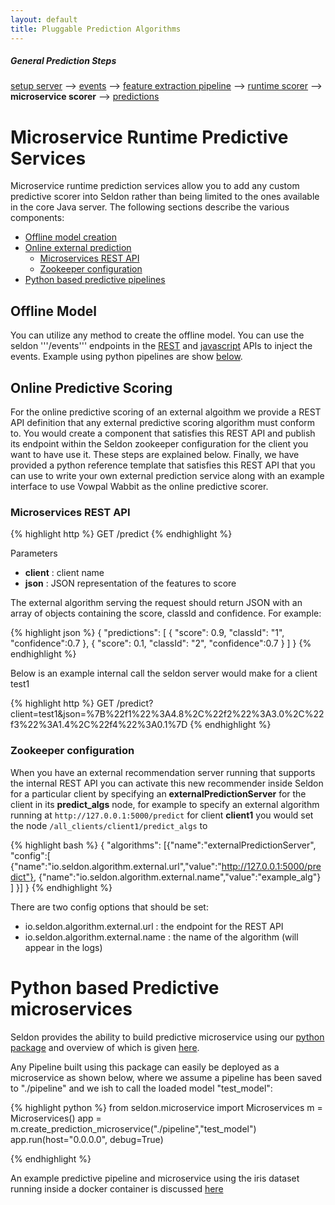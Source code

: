 ```yaml
---
layout: default
title: Pluggable Prediction Algorithms
---
```


##### General Prediction Steps 

 [setup server](/seldon-server-setup.html) --> [events](prediction-api.html) --> [feature extraction pipeline](feature-pipeline.html) --> [runtime scorer](/runtime-prediction.html) --> **microservice scorer** --> [predictions](prediction-api.html)



# Microservice Runtime Predictive Services

Microservice runtime prediction services allow you to add any custom predictive scorer into Seldon rather than being limited to the ones available in the core Java server.  The following sections describe the various components:

 * [Offline model creation](#offline-model)
 * [Online external prediction](#online-predictive-scoring)
   * [Microservices REST API](#prediction-internal-rest-api)
   * [Zookeeper configuration](#prediction-zookeeper-conf)
 * [Python based predictive pipelines](#python)

## Offline Model<a name="offline-model"></a>

You can utilize any method to create the offline model. You can use the seldon '''/events''' endpoints in the [REST](api-oauth.html#events) and [javascript](api-javascript.html#events) APIs to inject the events. Example using python pipelines are show [below](#python).


## Online Predictive Scoring<a name="online-predictive-scoring"></a>

For the online predictive scoring of an external algoithm we provide a REST API definition that any external predictive scoring algorithm must conform to. You would create a component that satisfies this REST API and publish its endpoint within the Seldon zookeeper configuration for the client you want to have use it. These steps are explained below. Finally, we have provided a python reference template that satisfies this REST API that you can use to write your own external prediction service along with an example interface to use Vowpal Wabbit as the online predictive scorer.

### Microservices REST API<a name="prediction-internal-rest-api"></a>

{% highlight http %}
GET     /predict
{% endhighlight %}	

Parameters

 * **client** : client name
 * **json** : JSON representation of the features to score

The external algorithm serving the request should return JSON with an array of objects containing the score, classId and confidence. For example:

{% highlight json %}
{
  "predictions": [
    {
      "score": 0.9,
      "classId": "1",
      "confidence":0.7
    },
    {
      "score": 0.1,
      "classId": "2",
      "confidence":0.7
    }
  ]
}
{% endhighlight %}	

Below is an example internal call the seldon server would make for a client test1

{% highlight http %}
GET /predict?client=test1&json=%7B%22f1%22%3A4.8%2C%22f2%22%3A3.0%2C%22f3%22%3A1.4%2C%22f4%22%3A0.1%7D
{% endhighlight %}	


### Zookeeper configuration<a name="prediction-zookeeper-conf"></a>
When you have an external recommendation server running that supports the internal REST API you can activate this new recommender inside Seldon for a particular client by specifying an **externalPredictionServer** for the client in its **predict_algs** node, for example to specify an external algorithm running at ```http://127.0.0.1:5000/predict``` for client **client1** you would set the node ```/all_clients/client1/predict_algs``` to 

{% highlight bash %}
{
"algorithms":
	[{"name":"externalPredictionServer",
	"config":[
		   {"name":"io.seldon.algorithm.external.url","value":"http://127.0.0.1:5000/predict"},
		   {"name":"io.seldon.algorithm.external.name","value":"example_alg"}
         	 ]
         }]
}
{% endhighlight %}	

There are two config options that should be set:

 * io.seldon.algorithm.external.url : the endpoint for the REST API 
 * io.seldon.algorithm.external.name : the name of the algorithm (will appear in the logs)



# Python based Predictive microservices<a name="python"></a>
Seldon provides the ability to build predictive microservice using our [python package](python-package.html) and overview of which is given [here](feature-pipeline.html).

Any Pipeline built using this package can easily be deployed as a microservice as shown below, where we assume a pipeline has been saved to "./pipeline" and we ish to call the loaded model "test_model":

{% highlight python %} 
from seldon.microservice import Microservices
m = Microservices()
app = m.create_prediction_microservice("./pipeline","test_model")
app.run(host="0.0.0.0", debug=True)

{% endhighlight %}

An example predictive pipeline and microservice using the iris dataset running inside a docker container is discussed [here](iris-demo.html) 	

